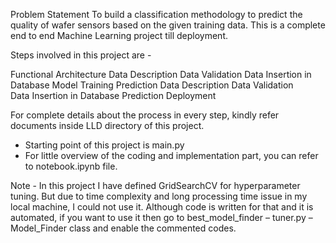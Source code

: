 Problem Statement
To build a classification methodology to predict the quality of wafer sensors based on the given training data. 
This is a complete end to end Machine Learning project till deployment. 

Steps involved in this project are -

Functional Architecture
Data Description
Data Validation 
Data Insertion in Database
Model Training 
Prediction Data Description
Data Validation  
Data Insertion in Database 
Prediction 
Deployment

For complete details about the process in every step, kindly refer documents inside LLD directory of this project.

- Starting point of this project is main.py
- For little overview of the coding and implementation part, you can refer to notebook.ipynb file.

Note - In this project I have defined GridSearchCV for hyperparameter tuning. But due to time complexity and long processing time issue in my local machine, I could not use it.
Although code is written for that and it is automated, if you want to use it then go to best_model_finder – tuner.py – Model_Finder class and enable the commented codes.
